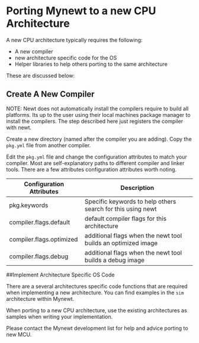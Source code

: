 # Porting Mynewt to a new CPU Architecture

A new CPU architecture typically requires the following:

* A new compiler
* new architecture specific code for the OS
* Helper libraries to help others porting to the same architecture


These are discussed below:

## Create A New Compiler

NOTE: Newt does not automatically install the compilers require to build
all platforms.  Its up to the user using their local machines package manager
to install the compilers.  The step described here just registers the compiler
with newt.  

Create a new directory (named after the compiler you are adding). Copy
the `pkg.yml` file from another compiler.  

Edit the `pkg.yml` file and change the configuration attributes to match 
your compiler.  Most are self-explanatory paths to different compiler and 
linker tools.  There are a few attributes configuration attributes worth 
noting.

| **Configuration Attributes** | **Description** |
|-----------|-------------|
| pkg.keywords | Specific keywords to help others search for this using newt |
| compiler.flags.default |   default compiler flags for this architecture |
| compiler.flags.optimized | additional flags when the newt tool builds an optimized image |
| compiler.flags.debug |   additional flags when the newt tool builds a debug image|

##Implement Architecture Specific OS Code

There are a several architectures specific code functions that are required when
implementing a new architecture.  You can find examples in the `sim` 
architecture within Mynewt.

When porting to a new CPU architecture, use the existing architectures as 
samples when writing your implementation.

Please contact the Mynewt development list for help and advice porting
to new MCU.




